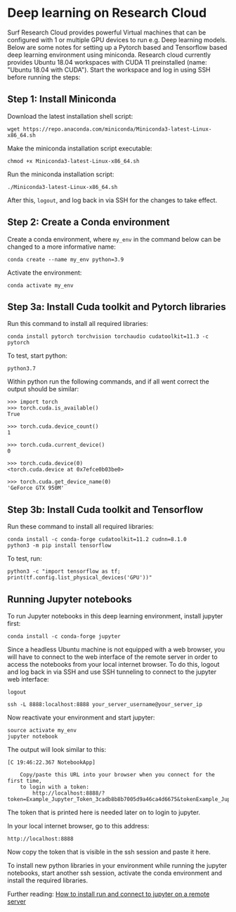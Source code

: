 # Deep learning on Research Cloud

Surf Research Cloud provides powerful Virtual machines that can be configured with 1 or multiple GPU devices to run e.g. Deep learning models. Below are some notes for setting up a Pytorch based and Tensorflow based deep learning environment using miniconda. Research cloud currently provides Ubuntu 18.04 workspaces with CUDA 11 preinstalled (name: "Ubuntu 18.04 with CUDA"). Start the workspace and log in using SSH before running the steps:

## Step 1: Install Miniconda

Download the latest installation shell script:
```
wget https://repo.anaconda.com/miniconda/Miniconda3-latest-Linux-x86_64.sh
```

Make the miniconda installation script executable:
```
chmod +x Miniconda3-latest-Linux-x86_64.sh
```

Run the miniconda installation script:

```
./Miniconda3-latest-Linux-x86_64.sh
```
After this, `logout`, and log back in via SSH for the changes to take effect.


## Step 2: Create a Conda environment

Create a conda environment, where `my_env` in the command below can be changed to a more informative name:
```
conda create --name my_env python=3.9
```
Activate the environment:
```
conda activate my_env
```

## Step 3a: Install Cuda toolkit and Pytorch libraries

Run this command to install all required libraries:
```
conda install pytorch torchvision torchaudio cudatoolkit=11.3 -c pytorch
```
To test, start python:
```
python3.7
```
Within python run the following commands, and if all went correct the output should be similar:

```
>>> import torch
>>> torch.cuda.is_available()
True

>>> torch.cuda.device_count()
1

>>> torch.cuda.current_device()
0

>>> torch.cuda.device(0)
<torch.cuda.device at 0x7efce0b03be0>

>>> torch.cuda.get_device_name(0)
'GeForce GTX 950M'
```

## Step 3b: Install Cuda toolkit and Tensorflow

Run these command to install all required libraries:
```
conda install -c conda-forge cudatoolkit=11.2 cudnn=8.1.0
python3 -m pip install tensorflow
```
To test, run:
```
python3 -c "import tensorflow as tf; print(tf.config.list_physical_devices('GPU'))"
```

## Running Jupyter notebooks

To run Jupyter notebooks in this deep learning environment, install jupyter first:

```
conda install -c conda-forge jupyter
```
Since a headless Ubuntu machine is not equipped with a web browser, you will have to connect to the web interface of the remote server in order to access the notebooks from your local internet browser. To do this, logout and log back in via SSH and use SSH tunneling to connect to the jupyter web interface:
```
logout
```
```
ssh -L 8888:localhost:8888 your_server_username@your_server_ip
```
Now reactivate your environment and start jupyter:
```
source activate my_env
jupyter notebook
```

The output will look similar to this:

```
[C 19:46:22.367 NotebookApp]

    Copy/paste this URL into your browser when you connect for the first time,
    to login with a token:
        http://localhost:8888/?token=Example_Jupyter_Token_3cadb8b8b7005d9a46ca4d6675&tokenExample_Jupyter_Token_3cadb8b8b7005d9a46ca4d6675
```

The token that is printed here is needed later on to login to jupyter.

In your local internet browser, go to this address:
```
http://localhost:8888
```

Now copy the token that is visible in the ssh session and paste it here.

To install new python libraries in your environment while running the jupyter notebooks, start another ssh session, activate the conda environment and install the required libraries. 

Further reading: [How to install run and connect to jupyter on a remote server](https://www.digitalocean.com/community/tutorials/how-to-install-run-connect-to-jupyter-notebook-on-remote-server)
